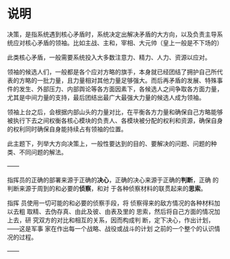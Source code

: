 # 说明

决策，是指系统遇到核心矛盾时，系统决定出解决矛盾的大方向，以及负责主导系统应对核心矛盾的领袖。比如主战、主和，宰相、大元帅（皇上一般是不下场的）

此类核心矛盾，一般需要系统投入大多数注意力、精力、人力、资源以应对。

领袖的候选人们，一般都是各个应对方略的旗手，本身就已经团结了拥护自己所代表的方略的一批力量，且力量相对其他力量足够强大。而后再矛盾的发展、特殊事件的发生、外部压力、内部舆论等各方面因素下，各候选人之间争取各方面力量，尤其是中间力量的支持，最后团结出最广大最强大力量的候选人成为领袖。

领袖上台之后，会根据内部山头的力量对比，在平衡各方力量和确保自己方略能够被执行下去之间权衡各核心模块的负责人、各模块被分配的权利和资源，确保自身的权利同时确保自身能持续占有领袖的位置。

此主题下，列举大方向决策上，一般性要达到的目的、要解决的问题、问题的种类、不同问题的解法。



——

指挥员的正确的部署来源于正确的**决心**，正确的决心来源于正确的**判断**，正确 的判断来源于周到的和必要的**侦察**，和对 于各种侦察材料的联贯起来的**思索**。

指挥 员使用一切可能的和必要的侦察手段，将 侦察得来的敌方情况的各种材料加以去粗 取精、去伪存真、由此及彼、由表及里的 思索，然后将自己方面的情况加上去，研 究双方的对比和相互的关系，因而构成判 断，定下决心，作出计划，——这是军事 家在作出每一个战略、战役或战斗的计划 之前的一个整个的认识情况的过程。

——

